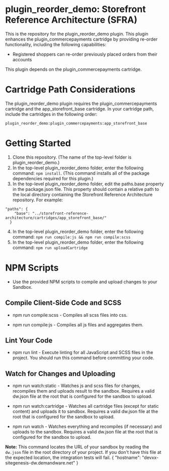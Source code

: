 # plugin\_reorder\_demo: Storefront Reference Architecture (SFRA)

This is the repository for the plugin\_reorder\_demo plugin. This plugin enhances the plugin\_commercepayments cartridge by providing re-order functionality, including the following capabilities:

* Registered shoppers can re-order previously placed orders from their accounts

This plugin depends on the plugin\_commercepayments cartridge.

# Cartridge Path Considerations
The plugin\_reorder\_demo plugin requires the plugin\_commercepayments cartridge and the app\_storefront\_base cartridge. In your cartridge path, include the cartridges in the following order:

```
plugin_reorder_demo:plugin_commercepayments:app_storefront_base
```

# Getting Started

1. Clone this repository. (The name of the top-level folder is plugin\_reorder\_demo.)
2. In the top-level plugin\_reorder\_demo folder, enter the following command: `npm install`. (This command installs all of the package dependencies required for this plugin.)
3. In the top-level plugin\_reorder\_demo folder, edit the paths.base property in the package.json file. This property should contain a relative path to the local directory containing the Storefront Reference Architecture repository. For example:
```
"paths": {
    "base": "../storefront-reference-architecture/cartridges/app_storefront_base/"
  }
```
4. In the top-level plugin\_reorder\_demo folder, enter the following command: `npm run compile:js && npm run compile:scss`
5. In the top-level plugin\_reorder\_demo folder, enter the following command: `npm run uploadCartridge`

# NPM Scripts

* Use the provided NPM scripts to compile and upload changes to your Sandbox.

## Compile Client-Side Code and SCSS

* npm run compile:scss - Compiles all scss files into css.

* npm run compile:js - Compiles all js files and aggregates them.

## Lint Your Code

* npm run lint - Execute linting for all JavaScript and SCSS files in the project. You should run this command before committing your code.

## Watch for Changes and Uploading

* npm run watch:static - Watches js and scss files for changes, recompiles them and uploads result to the sandbox. Requires a valid dw.json file at the root that is configured for the sandbox to upload.

* npm run watch:cartridge - Watches all cartridge files (except for static content) and uploads it to sandbox. Requires a valid dw.json file at the root that is configured for the sandbox to upload.

* npm run watch - Watches everything and recompiles (if necessary) and uploads to the sandbox. Requires a valid dw.json file at the root that is configured for the sandbox to upload.

**Note:** This command locates the URL of your sandbox by reading the `dw.json` file in the root directory of your project. If you don't have this file at the expected location, the integration tests will fail.
{
    "hostname": "devxx-sitegenesis-dw.demandware.net"
}
